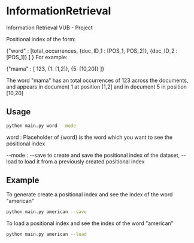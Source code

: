# InformationRetrieval
Information Retrieval VUB - Project

Positional index of the form:

{"word" : [total_occurrences, {doc_ID_1 : [POS_1, POS_2]}, {doc_ID_2 : [POS_1]} ] }
For example:

{"mama" : [ 123, {1: [1,2]}, {5: [10,20]}  ]}

The word "mama" has an total occurrences of 123 across the documents, and appears in document 1 at position [1,2] and in document 5 in position [10,20]
## Usage
```bash
python main.py word --mode
```

word : Placeholder of {word} is the word which you want to see the positional index

--mode : --save to create and save the positional index of the dataset, --load to load it from a previously created positional index

## Example
To generate create a positional index and see the index of the word "american"
```bash
python main.py american --save
```
To load a positional index and see the index of the word "american"
```bash
python main.py american --load
```

